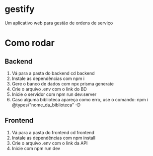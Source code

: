 # gestify
Um aplicativo web para gestão de ordens de serviço

# Como rodar

## Backend
1. Vá para a pasta do backend cd backend
2. Instale as dependências com npm i
3. Gere o banco de dados com npx prisma generate
4. Crie o arquivo .env com o link do BD
5. Inicie o servidor com npm run dev:server
6. Caso alguma biblioteca apareça como erro, use o comando: npm i @types/"nome_da_biblioteca" -D

## Frontend
1. Vá para a pasta do frontend cd frontend
2. Instale as dependências com npm install
3. Crie o arquivo .env com o link da API
4. Inicie com npm run dev